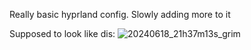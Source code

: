 Really basic hyprland config. Slowly adding more to it

Supposed to look like dis: 
![20240618_21h37m13s_grim](https://github.com/ajsbrainhurts/dotfiles/assets/144635771/69b7692d-8944-4aa3-8931-f14fda628ad9)
